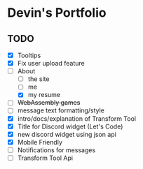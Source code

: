 # Devin's Portfolio

## TODO

- [x] Tooltips
- [x] Fix user upload feature
- [ ] About
  - [ ] the site
  - [ ] me
  - [x] my resume
- [ ] ~~WebAssembly games~~
- [ ] message text formatting/style
- [x] intro/docs/explanation of Transform Tool
- [x] Title for Discord widget (Let's Code)
- [x] new discord widget using json api
- [x] Mobile Friendly
- [ ] Notifications for messages
- [ ] Transform Tool Api
